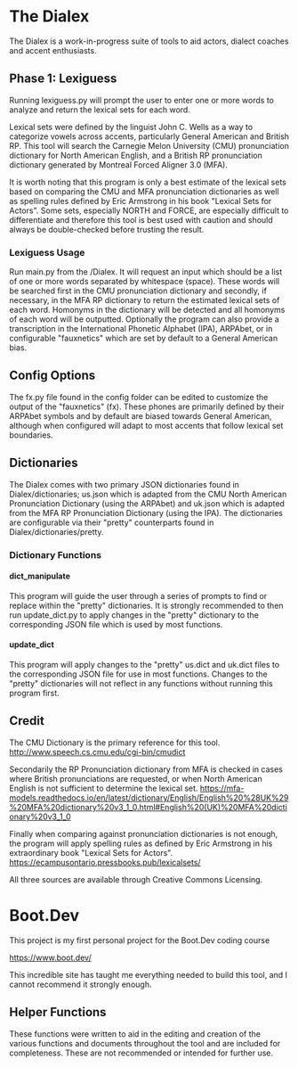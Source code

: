 # The Dialex

The Dialex is a work-in-progress suite of tools to aid actors, dialect coaches and accent enthusiasts.

## Phase 1: Lexiguess

Running lexiguess.py will prompt the user to enter one or more words to analyze and return the lexical sets for each word.

Lexical sets were defined by the linguist John C. Wells as a way to categorize vowels across accents, particularly General American and British RP. This tool will search the Carnegie Melon University (CMU) pronunciation dictionary for North American English, and a British RP pronunciation dictionary generated by Montreal Forced Aligner 3.0 (MFA).

It is worth noting that this program is only a best estimate of the lexical sets based on comparing the CMU and MFA pronunciation dictionaries as well as spelling rules defined by Eric Armstrong in his book "Lexical Sets for Actors". Some sets, especially NORTH and FORCE, are especially difficult to differentiate and therefore this tool is best used with caution and should always be double-checked before trusting the result.

### Lexiguess Usage

Run main.py from the /Dialex. It will request an input which should be a list of one or more words separated by whitespace (space). These words will be searched first in the CMU pronunciation dictionary and secondly, if necessary, in the MFA RP dictionary to return the estimated lexical sets of each word. Homonyms in the dictionary will be detected and all homonyms of each word will be outputted. Optionally the program can also provide a transcription in the International Phonetic Alphabet (IPA), ARPAbet, or in configurable "fauxnetics" which are set by default to a General American bias.

## Config Options

The fx.py file found in the config folder can be edited to customize the output of the "fauxnetics" (fx). These phones are primarily defined by their ARPAbet symbols and by default are biased towards General American, although when configured will adapt to most accents that follow lexical set boundaries.

## Dictionaries

The Dialex comes with two primary JSON dictionaries found in Dialex/dictionaries; us.json which is adapted from the CMU North American Pronunciation Dictionary (using the ARPAbet) and uk.json which is adapted from the MFA RP Pronunciation Dictionary (using the IPA). The dictionaries are configurable via their "pretty" counterparts found in Dialex/dictionaries/pretty.

### Dictionary Functions

#### dict_manipulate

This program will guide the user through a series of prompts to find or replace within the "pretty" dictionaries. It is strongly recommended to then run update_dict.py to apply changes in the "pretty" dictionary to the corresponding JSON file which is used by most functions.

#### update_dict

This program will apply changes to the "pretty" us.dict and uk.dict files to the corresponding JSON file for use in most functions. Changes to the "pretty" dictionaries will not reflect in any functions without running this program first.

## Credit

The CMU Dictionary is the primary reference for this tool.
http://www.speech.cs.cmu.edu/cgi-bin/cmudict

Secondarily the RP Pronunciation dictionary from MFA is checked in cases where British pronunciations are requested, or when North American English is not sufficient to determine the lexical set.
https://mfa-models.readthedocs.io/en/latest/dictionary/English/English%20%28UK%29%20MFA%20dictionary%20v3_1_0.html#English%20(UK)%20MFA%20dictionary%20v3_1_0

Finally when comparing against pronunciation dictionaries is not enough, the program will apply spelling rules as defined by Eric Armstrong in his extraordinary book "Lexical Sets for Actors".
https://ecampusontario.pressbooks.pub/lexicalsets/

All three sources are available through Creative Commons Licensing.

# Boot.Dev

This project is my first personal project for the Boot.Dev coding course

https://www.boot.dev/

This incredible site has taught me everything needed to build this tool, and I cannot recommend it strongly enough.

## Helper Functions

These functions were written to aid in the editing and creation of the various functions and documents throughout the tool and are included for completeness. These are not recommended or intended for further use.